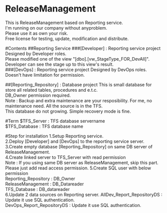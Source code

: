 # ReleaseManagement

This is ReleaseManagement based on Reporting service.<br>
I'm running on our company without anyproblem.<br>
Please use it as own your risk.<br>
Free license for testing, update, modification and distribute.<br>

#Contents
##Reporting Service
###[Developer] : Reporting service project
Designed by Developer roles.<br>
Please modified one of the view "[dbo].[vw_StageType_FOR_DevAll]".<br>
Developer can see the stage up to this view's result.<br>
###[DevOps] : Reporting service project
Designed by DevOps roles.<br>
Doesn't have limitation for permission.<br>

##[Reporting_Repository] : Database project
This is small database for store all related tables, procedures and e.t.c.<br>
DB_Owner permission required.<br>
Note : Backup and extra maintenance are your resposibility. For me, no maintenance need. All the source is in the TFS.<br>
This database do not growing. Simple recovery mode is fine.<br>

#Term
$TFS_Server : TFS database servername<br>
$TFS_Database : TFS database name

#Step for installation
1.Setup Reporting service.<br>
2.Deploy [Developer] and [DevOps] to the reporting service server.<br>
3.Create empty database [Reporting_Repository] on same DB server of ReleaseManagement.<br>
4.Create linked server to TFS_Server with read permission<br>
Note : If you using same DB server as ReleaseManagement, skip this part. Please just add read access permission.
5.Create SQL user with below permission<br>
Reporting_Repository : DB_Owner<br>
ReleaseManagement : DB_Datareader<br>
TFS_Database : DB_datareader<br>
6.Update 2 data sources on Reporting server.
AllDev_Report_RepositoryDS : Update it use SQL authentication.<br>
DevOps_Report_RepositoryDS : Update it use SQL authentication.


